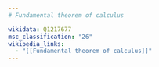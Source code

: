 ```yaml
---
# Fundamental theorem of calculus

wikidata: Q1217677
msc_classification: "26"
wikipedia_links:
  - "[[Fundamental theorem of calculus]]"
---
```

